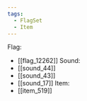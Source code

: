 ```yaml
---
tags:
  - FlagSet
  - Item
---
```

Flag:
- [[flag_12262]]
Sound:
- [[sound_44]]
- [[sound_43]]
- [[sound_17]]
Item:
- [[item_519]]

